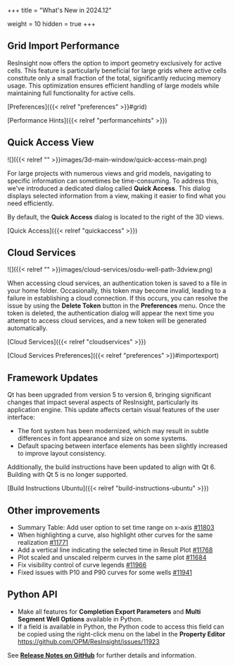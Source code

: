 +++
title = "What's New in 2024.12"

weight = 10
hidden = true
+++

## Grid Import Performance

ResInsight now offers the option to import geometry exclusively for active cells. This feature is particularly beneficial for large grids where active cells constitute only a small fraction of the total, significantly reducing memory usage. This optimization ensures efficient handling of large models while maintaining full functionality for active cells.

[Preferences]({{< relref "preferences" >}}#grid)

[Performance Hints]({{< relref "performancehints" >}})

## Quick Access View

![]({{< relref "" >}}images/3d-main-window/quick-access-main.png)

For large projects with numerous views and grid models, navigating to specific information can sometimes be time-consuming. To address this, we've introduced a dedicated dialog called **Quick Access**. This dialog displays selected information from a view, making it easier to find what you need efficiently.  

By default, the **Quick Access** dialog is located to the right of the 3D views.  

[Quick Access]({{< relref "quickaccess" >}})

## Cloud Services

![]({{< relref "" >}}images/cloud-services/osdu-well-path-3dview.png)

When accessing cloud services, an authentication token is saved to a file in your home folder. Occasionally, this token may become invalid, leading to a failure in establishing a cloud connection. If this occurs, you can resolve the issue by using the **Delete Token** button in the **Preferences** menu. Once the token is deleted, the authentication dialog will appear the next time you attempt to access cloud services, and a new token will be generated automatically.

[Cloud Services]({{< relref "cloudservices" >}})

[Cloud Services Preferences]({{< relref "preferences" >}}#importexport)

## Framework Updates
Qt has been upgraded from version 5 to version 6, bringing significant changes that impact several aspects of ResInsight, particularly its application engine. This update affects certain visual features of the user interface:  

- The font system has been modernized, which may result in subtle differences in font appearance and size on some systems.  
- Default spacing between interface elements has been slightly increased to improve layout consistency.  

Additionally, the build instructions have been updated to align with Qt 6. Building with Qt 5 is no longer supported.

[Build Instructions Ubuntu]({{< relref "build-instructions-ubuntu" >}})

## Other improvements
- Summary Table: Add user option to set time range on x-axis [#11803](https://github.com/OPM/ResInsight/issues/11803)
- When highlighting a curve, also highlight other curves for the same realization [#11771](https://github.com/OPM/ResInsight/issues/11771)
- Add a vertical line indicating the selected time in Result Plot [#11768](https://github.com/OPM/ResInsight/issues/11768)
- Plot scaled and unscaled relperm curves in the same plot [#11684](https://github.com/OPM/ResInsight/issues/11684)
- Fix visibility control of curve legends [#11966](https://github.com/OPM/ResInsight/issues/11966)
- Fixed issues with P10 and P90 curves for some wells [#11941](https://github.com/OPM/ResInsight/issues/11941)
 
## Python API
- Make all features for **Completion Export Parameters** and **Multi Segment Well Options** available in Python.
- If a field is available in Python, the Python code to access this field can be copied using the right-click menu on the label in the **Property Editor** https://github.com/OPM/ResInsight/issues/11923

See [**Release Notes on GitHub**](https://github.com/OPM/ResInsight/releases/) for further details and information.
